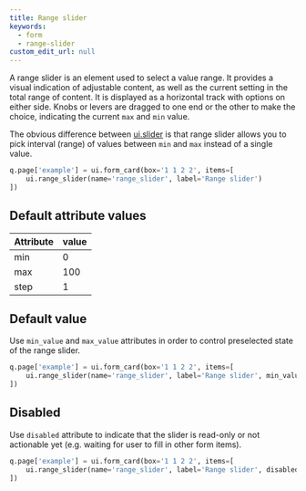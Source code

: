 ```yaml
---
title: Range slider 
keywords:
  - form
  - range-slider
custom_edit_url: null
---
```


A range slider is an element used to select a value range. It provides a visual indication of
adjustable content, as well as the current setting in the total range of content. It is displayed
as a horizontal track with options on either side. Knobs or levers are dragged to one end or the
other to make the choice, indicating the current `max` and `min` value.

The obvious difference between [ui.slider](/docs/api/ui#slider) is that range slider allows you to
pick interval (range) of values between `min` and `max` instead of a single value.

```py
q.page['example'] = ui.form_card(box='1 1 2 2', items=[
    ui.range_slider(name='range_slider', label='Range slider')
])
```

## Default attribute values

| Attribute   | value   |
|-------------|---------|
| min         | 0       |
| max         | 100     |
| step        | 1       |


## Default value

Use `min_value` and `max_value` attributes in order to control preselected state of the range slider.

```py
q.page['example'] = ui.form_card(box='1 1 2 2', items=[
    ui.range_slider(name='range_slider', label='Range slider', min_value=10, max_value=20)
])
```

## Disabled

Use `disabled` attribute to indicate that the slider is read-only or not actionable yet (e.g.
waiting for user to fill in other form items).

```py
q.page['example'] = ui.form_card(box='1 1 2 2', items=[
    ui.range_slider(name='range_slider', label='Range slider', disabled=True)
])
```
